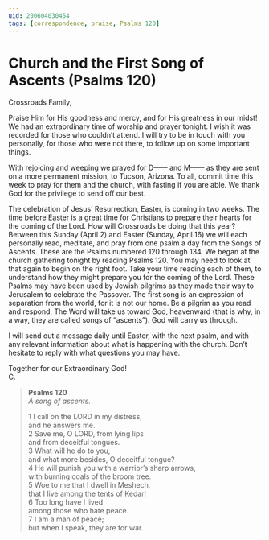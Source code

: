 ```yaml
---
uid: 200604030454
tags: [correspondence, praise, Psalms 120]
---
```

  
# Church and the First Song of Ascents (Psalms 120)

Crossroads Family,

Praise Him for His goodness and mercy, and for His greatness in our midst! We had an extraordinary time of worship and prayer tonight. I wish it was recorded for those who couldn’t attend. I will try to be in touch with you personally, for those who were not there, to follow up on some important things.

With rejoicing and weeping we prayed for D—— and M—— as they are sent on a more permanent mission, to Tucson, Arizona. To all, commit time this week to pray for them and the church, with fasting if you are able. We thank God for the privilege to send off our best.

The celebration of Jesus’ Resurrection, Easter, is coming in two weeks. The time before Easter is a great time for Christians to prepare their hearts for the coming of the Lord. How will Crossroads be doing that this year? Between this Sunday (April 2) and Easter (Sunday, April 16) we will each personally read, meditate, and pray from one psalm a day from the Songs of Ascents. These are the Psalms numbered 120 through 134. We began at the church gathering tonight by reading Psalms 120. You may need to look at that again to begin on the right foot. Take your time reading each of them, to understand how they might prepare you for the coming of the Lord. These Psalms may have been used by Jewish pilgrims as they made their way to Jerusalem to celebrate the Passover. The first song is an expression of separation from the world, for it is not our home. Be a pilgrim as you read and respond. The Word will take us toward God, heavenward (that is why, in a way, they are called songs of “ascents”). God will carry us through.

I will send out a message daily until Easter, with the next psalm, and with any relevant information about what is happening with the church. Don’t hesitate to reply with what questions you may have.

Together for our Extraordinary God!  
C.

> **Psalms 120**  
> *A song of ascents.*
> 
> 1 I call on the LORD in my distress,  
> and he answers me.  
> 2 Save me, O LORD, from lying lips  
> and from deceitful tongues.  
> 3 What will he do to you,  
> and what more besides, O deceitful tongue?  
> 4 He will punish you with a warrior’s sharp arrows,  
> with burning coals of the broom tree.  
> 5 Woe to me that I dwell in Meshech,  
> that I live among the tents of Kedar!  
> 6 Too long have I lived  
> among those who hate peace.  
> 7 I am a man of peace;  
> but when I speak, they are for war.
